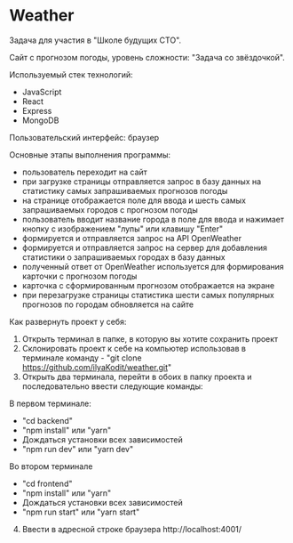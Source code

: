 # Weather
Задача для участия в "Школе будущих СТО".

Сайт с прогнозом погоды, уровень сложности: "Задача со звёздочкой".

Используемый стек технологий:
- JavaScript
- React
- Express
- MongoDB

Пользовательский интерфейс: браузер

Основные этапы выполнения программы:
- пользователь переходит на сайт
- при загрузке страницы отправляется запрос в базу данных на статистику самых запрашиваемых прогнозов погоды
- на странице отображается поле для ввода и шесть самых запрашиваемых городов с прогнозом погоды
- пользователь вводит название города в поле для ввода и нажимает кнопку с изображением "лупы" или клавишу "Enter"
- формируется и отправляется запрос на API OpenWeather
- формируется и отправляется запрос на сервер для добавления статистики о запрашиваемых городах в базу данных
- полученный ответ от OpenWeather используется для формирования карточки с прогнозом погоды
- карточка с сформированным прогнозом отображается на экране
- при перезагрузке страницы статистика шести самых популярных прогнозов по городам обновляется на сайте

Как развернуть проект у себя:

1) Открыть терминал в папке, в которую вы хотите сохранить проект
2) Склонировать проект к себе на компьютер использовав в терминале команду - "git clone https://github.com/ilyaKodit/weather.git"
3) Открыть два терминала, перейти в обоих в папку проекта и последовательно ввести следующие команды:

В первом терминале:

- "cd backend"
- "npm install" или "yarn"
- Дождаться установки всех зависимостей
- "npm run dev" или "yarn dev"

Во втором терминале

- "cd frontend"
- "npm install" или "yarn"
- Дождаться установки всех зависимостей
- "npm run start" или "yarn start"

4) Ввести в адресной строке браузера http://localhost:4001/